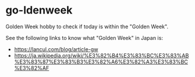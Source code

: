 # go-ldenweek
Golden Week hobby to check if today is within the "Golden Week".

See the following links to know what "Golden Week" in Japan is:
* <https://lancul.com/blog/article-gw>
* <https://ja.wikipedia.org/wiki/%E3%82%B4%E3%83%BC%E3%83%AB%E3%83%87%E3%83%B3%E3%82%A6%E3%82%A3%E3%83%BC%E3%82%AF>
